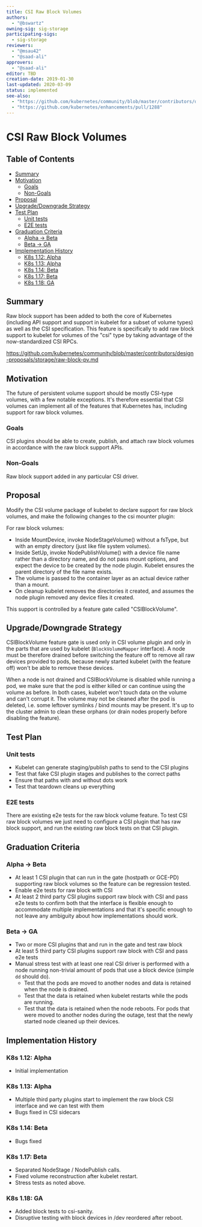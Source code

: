 ```yaml
---
title: CSI Raw Block Volumes
authors:
  - "@bswartz"
owning-sig: sig-storage
participating-sigs:
  - sig-storage
reviewers:
  - "@msau42"
  - "@saad-ali"
approvers:
  - "@saad-ali"
editor: TBD
creation-date: 2019-01-30
last-updated: 2020-03-09
status: implemented
see-also:
  - "https://github.com/kubernetes/community/blob/master/contributors/design-proposals/storage/raw-block-pv.md"
  - "https://github.com/kubernetes/enhancements/pull/1288"
---
```


# CSI Raw Block Volumes

## Table of Contents

<!-- toc -->
- [Summary](#summary)
- [Motivation](#motivation)
  - [Goals](#goals)
  - [Non-Goals](#non-goals)
- [Proposal](#proposal)
- [Upgrade/Downgrade Strategy](#upgradedowngrade-strategy)
- [Test Plan](#test-plan)
  - [Unit tests](#unit-tests)
  - [E2E tests](#e2e-tests)
- [Graduation Criteria](#graduation-criteria)
  - [Alpha -&gt; Beta](#alpha---beta)
  - [Beta -&gt; GA](#beta---ga)
- [Implementation History](#implementation-history)
  - [K8s 1.12: Alpha](#k8s-112-alpha)
  - [K8s 1.13: Alpha](#k8s-113-alpha)
  - [K8s 1.14: Beta](#k8s-114-beta)
  - [K8s 1.17: Beta](#k8s-117-beta)
  - [K8s 1.18: GA](#k8s-118-ga)
<!-- /toc -->

## Summary

Raw block support has been added to both the core of Kubernetes (including
API support and support in kubelet for a subset of volume types) as well as
the CSI specification. This feature is specifically to add raw block support
to kubelet for volumes of the "csi" type by taking advantage of the
now-standardized CSI RPCs.

https://github.com/kubernetes/community/blob/master/contributors/design-proposals/storage/raw-block-pv.md

## Motivation

The future of persistent volume support should be mostly CSI-type volumes,
with a few notable exceptions. It's therefore essential that CSI volumes
can implement all of the features that Kubernetes has, including support
for raw block volumes.

### Goals

CSI plugins should be able to create, publish, and attach raw block volumes
in accordance with the raw block support APIs.

### Non-Goals

Raw block support added in any particular CSI driver.

## Proposal

Modify the CSI volume package of kubelet to declare support for raw block
volumes, and make the following changes to the csi mounter plugin:

For raw block volumes:
* Inside MountDevice, invoke NodeStageVolume() without a fsType, but with an
empty directory (just like file system volumes).
* Inside SetUp, invoke NodePublishVolume() with a device file name rather than
a directory name, and do not pass mount options, and expect the device to be
created by the node plugin. Kubelet ensures the parent directory of the file
name exists.
* The volume is passed to the container layer as an actual device rather than
a mount.
* On cleanup kubelet removes the directories it created, and assumes the node
plugin removed any device files it created.

This support is controlled by a feature gate called "CSIBlockVolume".

## Upgrade/Downgrade Strategy

CSIBlockVolume feature gate is used only in CSI volume plugin and only in
the parts that are used by kubelet (`BlockVolumeMapper` interface). A node
must be therefore drained before switching the feature off to remove all
raw devices provided to pods, because newly started kubelet (with the feature
off) won't be able to remove these devices.

When a node is not drained and CSIBlockVolume is disabled while running
a pod, we make sure that the pod is either killed or can continue
using the volume as before. In both cases, kubelet won't touch data
on the volume and can't corrupt it. The volume may not be cleaned after
the pod is deleted, i.e. some leftover symlinks / bind mounts may be
present. It's up to the cluster admin to clean these orphans
(or drain nodes properly before disabling the feature).

## Test Plan

### Unit tests

* Kubelet can generate staging/publish paths to send to the CSI plugins
* Test that fake CSI plugin stages and publishes to the correct paths
* Ensure that paths with and without dots work
* Test that teardown cleans up everything

### E2E tests

There are existing e2e tests for the raw block volume feature. To test CSI raw
block volumes we just need to configure a CSI plugin that has raw block support,
and run the existing raw block tests on that CSI plugin.

## Graduation Criteria

### Alpha -> Beta
* At least 1 CSI plugin that can run in the gate (hostpath or GCE-PD) supporting
raw block volumes so the feature can be regression tested.
* Enable e2e tests for raw block with CSI
* At least 2 third party CSI plugins support raw block with CSI and pass e2e
tests to confirm both that the interface is flexible enough to accommodate
multiple implementations and that it's specific enough to not leave any
ambiguity about how implementations should work.

### Beta -> GA
* Two or more CSI plugins that and run in the gate and test raw block
* At least 5 third party CSI plugins support raw block with CSI and pass e2e
tests
* Manual stress test with at least one real CSI driver is performed with a node
  running non-trivial amount of pods that use a block device (simple `dd`
  should do).
  * Test that the pods are moved to another nodes and data is retained when
    the node is drained.
  * Test that the data is retained when kubelet restarts while the pods are
    running.
  * Test that the data is retained when the node reboots. For pods that were
    moved to another nodes during the outage, test that the newly started node
    cleaned up their devices.

## Implementation History

### K8s 1.12: Alpha
* Initial implementation

### K8s 1.13: Alpha
* Multiple third party plugins start to implement the raw block CSI interface
and we can test with them
* Bugs fixed in CSI sidecars 

### K8s 1.14: Beta
* Bugs fixed

### K8s 1.17: Beta
* Separated NodeStage / NodePublish calls.
* Fixed volume reconstruction after kubelet restart.
* Stress tests as noted above.

### K8s 1.18: GA
* Added block tests to csi-sanity.
* Disruptive testing with block devices in /dev reordered after reboot.
